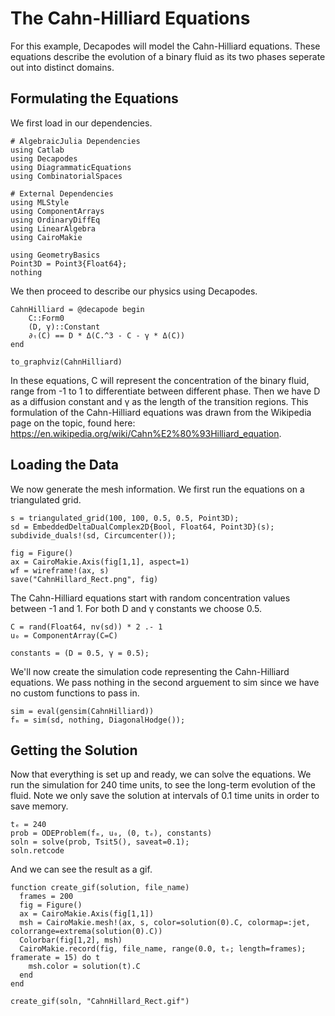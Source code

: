 # The Cahn-Hilliard Equations

For this example, Decapodes will model the Cahn-Hilliard equations. These equations describe the evolution of a binary fluid as its two phases seperate out into distinct domains.

## Formulating the Equations

We first load in our dependencies.

```@example DEC
# AlgebraicJulia Dependencies
using Catlab
using Decapodes
using DiagrammaticEquations
using CombinatorialSpaces

# External Dependencies
using MLStyle
using ComponentArrays
using OrdinaryDiffEq
using LinearAlgebra
using CairoMakie

using GeometryBasics
Point3D = Point3{Float64};
nothing
```

We then proceed to describe our physics using Decapodes.

```@example DEC
CahnHilliard = @decapode begin
    C::Form0
    (D, γ)::Constant
    ∂ₜ(C) == D * Δ(C.^3 - C - γ * Δ(C))
end

to_graphviz(CahnHilliard)
```

In these equations, C will represent the concentration of the binary fluid, range from -1 to 1 to differentiate between different phase. Then we have D as a diffusion constant and γ as the length of the transition regions. This formulation of the Cahn-Hilliard equations was drawn from the Wikipedia page on the topic, found here: https://en.wikipedia.org/wiki/Cahn%E2%80%93Hilliard_equation.

## Loading the Data

We now generate the mesh information. We first run the equations on a triangulated grid.

```@example DEC
s = triangulated_grid(100, 100, 0.5, 0.5, Point3D);
sd = EmbeddedDeltaDualComplex2D{Bool, Float64, Point3D}(s);
subdivide_duals!(sd, Circumcenter());

fig = Figure()
ax = CairoMakie.Axis(fig[1,1], aspect=1)
wf = wireframe!(ax, s)
save("CahnHillard_Rect.png", fig)
```

The Cahn-Hilliard equations start with random concentration values between -1 and 1. For both D and γ constants we choose 0.5.

```@example DEC
C = rand(Float64, nv(sd)) * 2 .- 1
u₀ = ComponentArray(C=C)

constants = (D = 0.5, γ = 0.5);
```

We'll now create the simulation code representing the Cahn-Hilliard equations. We pass nothing in the second arguement to sim since we have no custom functions to pass in.

```@example DEC
sim = eval(gensim(CahnHilliard))
fₘ = sim(sd, nothing, DiagonalHodge());
```

## Getting the Solution

Now that everything is set up and ready, we can solve the equations. We run the simulation for 240 time units, to see the long-term evolution of the fluid. Note we only save the solution at intervals of 0.1 time units in order to save memory.

```@example DEC
tₑ = 240
prob = ODEProblem(fₘ, u₀, (0, tₑ), constants)
soln = solve(prob, Tsit5(), saveat=0.1);
soln.retcode
```

And we can see the result as a gif.

```@example DEC
function create_gif(solution, file_name)
  frames = 200
  fig = Figure()
  ax = CairoMakie.Axis(fig[1,1])
  msh = CairoMakie.mesh!(ax, s, color=solution(0).C, colormap=:jet, colorrange=extrema(solution(0).C))
  Colorbar(fig[1,2], msh)
  CairoMakie.record(fig, file_name, range(0.0, tₑ; length=frames); framerate = 15) do t
    msh.color = solution(t).C
  end
end

create_gif(soln, "CahnHillard_Rect.gif")
```